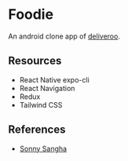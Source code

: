 # Foodie

An android clone app of [deliveroo](https://deliveroo.co.uk/).

## Resources

- React Native expo-cli
- React Navigation
- Redux
- Tailwind CSS

## References

- [Sonny Sangha](https://youtu.be/AkEnidfZnCU)
